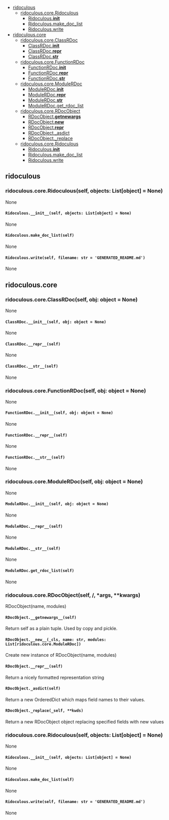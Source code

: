 - [ ridoculous ](#ridoculous_7865052736533038166)
	- [ ridoculous.core.Ridoculous ](#ridoculous.core.Ridoculous_4980956698812898237)
		- [ Ridoculous.__init__ ](#Ridoculous.__init___5329516786272341419)
		- [ Ridoculous.make_doc_list ](#Ridoculous.make_doc_list_6180417009006101326)
		- [ Ridoculous.write ](#Ridoculous.write_371011066631934688)
- [ ridoculous.core ](#ridoculous.core_2627093724066764050)
	- [ ridoculous.core.ClassRDoc ](#ridoculous.core.ClassRDoc_1007863446355550982)
		- [ ClassRDoc.__init__ ](#ClassRDoc.__init___2849687536006719513)
		- [ ClassRDoc.__repr__ ](#ClassRDoc.__repr___8448518769835862056)
		- [ ClassRDoc.__str__ ](#ClassRDoc.__str___3751587697851652572)
	- [ ridoculous.core.FunctionRDoc ](#ridoculous.core.FunctionRDoc_3313046137265364404)
		- [ FunctionRDoc.__init__ ](#FunctionRDoc.__init___3439615006007036159)
		- [ FunctionRDoc.__repr__ ](#FunctionRDoc.__repr___5172363454404446523)
		- [ FunctionRDoc.__str__ ](#FunctionRDoc.__str___7853124042233211835)
	- [ ridoculous.core.ModuleRDoc ](#ridoculous.core.ModuleRDoc_1869669420531181160)
		- [ ModuleRDoc.__init__ ](#ModuleRDoc.__init___4627504572361824363)
		- [ ModuleRDoc.__repr__ ](#ModuleRDoc.__repr___5349142152078159126)
		- [ ModuleRDoc.__str__ ](#ModuleRDoc.__str___1089423834691915156)
		- [ ModuleRDoc.get_rdoc_list ](#ModuleRDoc.get_rdoc_list_7552241777703920840)
	- [ ridoculous.core.RDocObject ](#ridoculous.core.RDocObject_8437025642643904252)
		- [ RDocObject.__getnewargs__ ](#RDocObject.__getnewargs___6308439009366307422)
		- [ RDocObject.__new__ ](#RDocObject.__new___4974135651110935806)
		- [ RDocObject.__repr__ ](#RDocObject.__repr___2032358439946994422)
		- [ RDocObject._asdict ](#RDocObject._asdict_8174946457664163165)
		- [ RDocObject._replace ](#RDocObject._replace_1661665314837781897)
	- [ ridoculous.core.Ridoculous ](#ridoculous.core.Ridoculous_4980956698812898237)
		- [ Ridoculous.__init__ ](#Ridoculous.__init___5329516786272341419)
		- [ Ridoculous.make_doc_list ](#Ridoculous.make_doc_list_6180417009006101326)
		- [ Ridoculous.write ](#Ridoculous.write_371011066631934688)


<a name="ridoculous_7865052736533038166"></a>
## ridoculous

<a name="ridoculous.core.Ridoculous_4980956698812898237"></a>
### ridoculous.core.Ridoculous(self, objects: List[object] = None)

None

<a name="Ridoculous.__init___5329516786272341419"></a>
#### `Ridoculous.__init__(self, objects: List[object] = None)`

None

<a name="Ridoculous.make_doc_list_6180417009006101326"></a>
#### `Ridoculous.make_doc_list(self)`

None

<a name="Ridoculous.write_371011066631934688"></a>
#### `Ridoculous.write(self, filename: str = 'GENERATED_README.md')`

None

<a name="ridoculous.core_2627093724066764050"></a>
## ridoculous.core

<a name="ridoculous.core.ClassRDoc_1007863446355550982"></a>
### ridoculous.core.ClassRDoc(self, obj: object = None)

None

<a name="ClassRDoc.__init___2849687536006719513"></a>
#### `ClassRDoc.__init__(self, obj: object = None)`

None

<a name="ClassRDoc.__repr___8448518769835862056"></a>
#### `ClassRDoc.__repr__(self)`

None

<a name="ClassRDoc.__str___3751587697851652572"></a>
#### `ClassRDoc.__str__(self)`

None

<a name="ridoculous.core.FunctionRDoc_3313046137265364404"></a>
### ridoculous.core.FunctionRDoc(self, obj: object = None)

None

<a name="FunctionRDoc.__init___3439615006007036159"></a>
#### `FunctionRDoc.__init__(self, obj: object = None)`

None

<a name="FunctionRDoc.__repr___5172363454404446523"></a>
#### `FunctionRDoc.__repr__(self)`

None

<a name="FunctionRDoc.__str___7853124042233211835"></a>
#### `FunctionRDoc.__str__(self)`

None

<a name="ridoculous.core.ModuleRDoc_1869669420531181160"></a>
### ridoculous.core.ModuleRDoc(self, obj: object = None)

None

<a name="ModuleRDoc.__init___4627504572361824363"></a>
#### `ModuleRDoc.__init__(self, obj: object = None)`

None

<a name="ModuleRDoc.__repr___5349142152078159126"></a>
#### `ModuleRDoc.__repr__(self)`

None

<a name="ModuleRDoc.__str___1089423834691915156"></a>
#### `ModuleRDoc.__str__(self)`

None

<a name="ModuleRDoc.get_rdoc_list_7552241777703920840"></a>
#### `ModuleRDoc.get_rdoc_list(self)`

None

<a name="ridoculous.core.RDocObject_8437025642643904252"></a>
### ridoculous.core.RDocObject(self, /, *args, **kwargs)

RDocObject(name, modules)

<a name="RDocObject.__getnewargs___6308439009366307422"></a>
#### `RDocObject.__getnewargs__(self)`

Return self as a plain tuple.  Used by copy and pickle.

<a name="RDocObject.__new___4974135651110935806"></a>
#### `RDocObject.__new__(_cls, name: str, modules: List[ridoculous.core.ModuleRDoc])`

Create new instance of RDocObject(name, modules)

<a name="RDocObject.__repr___2032358439946994422"></a>
#### `RDocObject.__repr__(self)`

Return a nicely formatted representation string

<a name="RDocObject._asdict_8174946457664163165"></a>
#### `RDocObject._asdict(self)`

Return a new OrderedDict which maps field names to their values.

<a name="RDocObject._replace_1661665314837781897"></a>
#### `RDocObject._replace(_self, **kwds)`

Return a new RDocObject object replacing specified fields with new values

<a name="ridoculous.core.Ridoculous_4980956698812898237"></a>
### ridoculous.core.Ridoculous(self, objects: List[object] = None)

None

<a name="Ridoculous.__init___5329516786272341419"></a>
#### `Ridoculous.__init__(self, objects: List[object] = None)`

None

<a name="Ridoculous.make_doc_list_6180417009006101326"></a>
#### `Ridoculous.make_doc_list(self)`

None

<a name="Ridoculous.write_371011066631934688"></a>
#### `Ridoculous.write(self, filename: str = 'GENERATED_README.md')`

None

